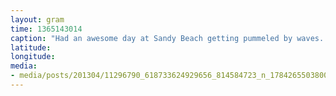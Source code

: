 ```yaml
---
layout: gram
time: 1365143014
caption: "Had an awesome day at Sandy Beach getting pummeled by waves. Smiles all around."
latitude: 
longitude: 
media:
- media/posts/201304/11296790_618733624929656_814584723_n_17842655038000351.jpg
---
```

